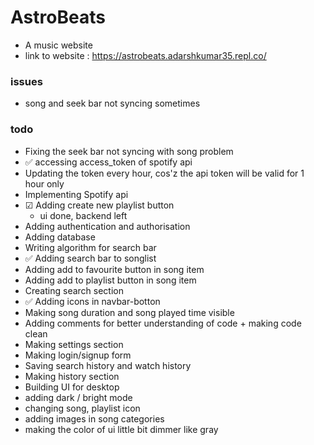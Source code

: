 # AstroBeats
* A music website
* link to website : https://astrobeats.adarshkumar35.repl.co/

### issues
* song and seek bar not syncing sometimes

### todo
* Fixing the seek bar not syncing with song problem
* ✅ accessing access_token of spotify api
* Updating the token every hour, cos'z the api token will be valid for 1 hour only
* Implementing Spotify api
* ☑ Adding create new playlist button
  * ui done, backend left
* Adding authentication and authorisation
* Adding database
* Writing algorithm for search bar
* ✅ Adding search bar to songlist
* Adding add to favourite button in song item
* Adding add to playlist button in song item
* Creating search section
* ✅ Adding icons in navbar-botton
* Making song duration and song played time visible
* Adding comments for better understanding of code + making code clean
* Making settings section
* Making login/signup form
* Saving search history and watch history
* Making history section
* Building UI for desktop
* adding dark / bright mode
* changing song, playlist icon
* adding images in song categories
* making the color of ui little bit dimmer like gray
